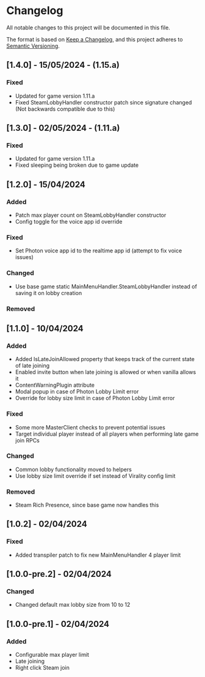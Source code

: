 # Changelog

All notable changes to this project will be documented in this file.

The format is based on [Keep a Changelog](https://keepachangelog.com/en/1.0.0/),
and this project adheres to [Semantic Versioning](https://semver.org/spec/v2.0.0.html).

## [1.4.0] - 15/05/2024 - (1.15.a)

### Fixed

- Updated for game version 1.11.a
- Fixed SteamLobbyHandler constructor patch since signature changed (Not backwards compatible due to this)

## [1.3.0] - 02/05/2024 - (1.11.a)

### Fixed

- Updated for game version 1.11.a
- Fixed sleeping being broken due to game update

## [1.2.0] - 15/04/2024

### Added

- Patch max player count on SteamLobbyHandler constructor
- Config toggle for the voice app id override

### Fixed

- Set Photon voice app id to the realtime app id (attempt to fix voice issues)

### Changed

- Use base game static MainMenuHandler.SteamLobbyHandler instead of saving it on lobby creation

### Removed

## [1.1.0] - 10/04/2024

### Added

- Added IsLateJoinAllowed property that keeps track of the current state of late joining
- Enabled invite button when late joining is allowed or when vanilla allows it
- ContentWarningPlugin attribute
- Modal popup in case of Photon Lobby Limit error
- Override for lobby size limit in case of Photon Lobby Limit error

### Fixed

- Some more MasterClient checks to prevent potential issues
- Target individual player instead of all players when performing late game join RPCs

### Changed

- Common lobby functionality moved to helpers
- Use lobby size limit override if set instead of Virality config limit

### Removed

- Steam Rich Presence, since base game now handles this

## [1.0.2] - 02/04/2024

### Fixed

- Added transpiler patch to fix new MainMenuHandler 4 player limit

## [1.0.0-pre.2] - 02/04/2024

### Changed

- Changed default max lobby size from 10 to 12

## [1.0.0-pre.1] - 02/04/2024

### Added

- Configurable max player limit
- Late joining
- Right click Steam join